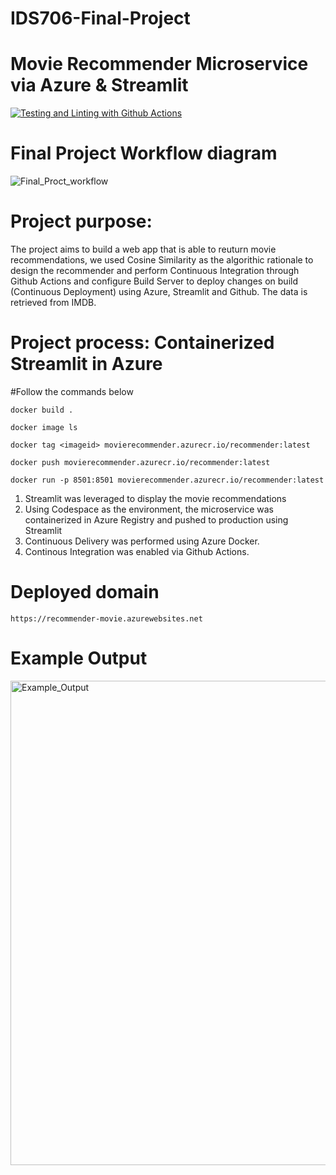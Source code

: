 # IDS706-Final-Project
# Movie Recommender Microservice via Azure & Streamlit

[![Testing and Linting with Github Actions](https://github.com/Yayunyun/ids706-final/actions/workflows/main.yml/badge.svg)](https://github.com/Yayunyun/ids706-final/actions/workflows/main.yml)


# Final Project Workflow diagram
![Final_Proct_workflow](https://user-images.githubusercontent.com/112578755/208226954-fea32706-0883-4f95-96e1-02f59e2e3fc0.jpg)

# Project purpose:

The project aims to build a web app that is able to reuturn movie recommendations, we used Cosine Similarity as the algorithic rationale to design the recommender and perform Continuous Integration through Github Actions and configure Build Server to deploy changes on build (Continuous Deployment) using Azure, Streamlit and Github. The data is retrieved from IMDB. 

# Project process: Containerized Streamlit in Azure

#Follow the commands below

`docker build .`

`docker image ls`

`docker tag <imageid> movierecommender.azurecr.io/recommender:latest`

`docker push movierecommender.azurecr.io/recommender:latest`

`docker run -p 8501:8501 movierecommender.azurecr.io/recommender:latest`

1. Streamlit was leveraged to display the movie recommendations
2. Using Codespace as the environment, the microservice was containerized in Azure Registry and pushed to production using Streamlit
3. Continuous Delivery was performed using Azure Docker.
4. Continous Integration was enabled via Github Actions.


# Deployed domain 
`https://recommender-movie.azurewebsites.net`

# Example Output

<img width="775" alt="Example_Output" src="https://user-images.githubusercontent.com/112578755/208225518-11e2c62c-3b7b-467b-a001-e0d520ea34af.png">


